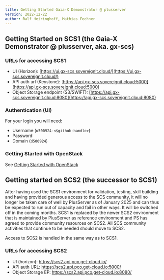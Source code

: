 ```yaml
---
title: Getting Started Gaia-X Demonstrator @ plusserver
version: 2022-12-22
author: Ralf Heiringhoff, Mathias Fechner
---
```


## Getting Started on SCS1 (the Gaia-X Demonstrator @ plusserver, aka. gx-scs)

### URLs for accessing SCS1

- UI (Horizon): [https://ui.gx-scs.sovereignit.cloud/](https://ui.gx-scs.sovereignit.cloud/)
- API auth url (Keystone): [https://api.gx-scs.sovereignit.cloud:5000](https://api.gx-scs.sovereignit.cloud:5000)
- Object Storage endpoint (S3/SWIFT): [https://api.gx-scs.sovereignit.cloud:8080](https://api.gx-scs.sovereignit.cloud:8080)

### Authentication (UI)

For your login you will need:

- Username (`u500924-<$github-handle>`)
- Password
- Domain (`d500924`)

### Getting Started with OpenStack

See [Getting Started with OpenStack](./getting-started-openstack.md)

## Getting started on SCS2 (the successor to SCS1)

After having used the SCS1 environment for validation, testing,
skill building and having provided generous access to the SCS community,
it will no longer be taken care of well by PlusServer as of January 2025
and can thus be expected to run out of capacity and fail in other ways.
It will be switched off in the coming months.
SCS1 is replaced by the newer SCS2 environment that is maintained by
PlusServer as reference environment and PS has agreed to provide community
resources on SCS2. All SCS community activities that continue to be needed
should move to SCS2.

Access to SCS2 is handled in the same way as to SCS1.

### URLs for accessing SCS2

- UI (horizon): <https://scs2.api.pco.get-cloud.io/>
- API auth URL: <https://scs2.api.pco.get-cloud.io:5000/>
- Object Storage EP: <https://scs2.api.pco.get-cloud.io:8080/>
